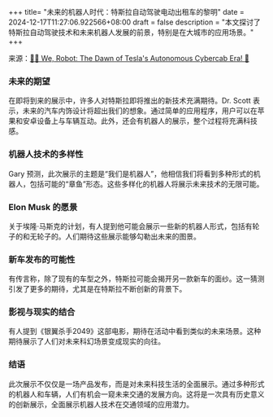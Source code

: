 +++
title= "未来的机器人时代：特斯拉自动驾驶电动出租车的黎明"
date = 2024-12-17T11:27:06.922566+08:00
draft = false
description = "本文探讨了特斯拉自动驾驶技术和未来机器人发展的前景，特别是在大城市的应用场景。"
+++

来源：[🚗🤖 We, Robot: The Dawn of Tesla's Autonomous Cybercab Era! 🚀](https://www.youtube.com/watch?v=KyBFlYFIXcg)

### 未来的期望

在即将到来的展示中，许多人对特斯拉即将推出的新技术充满期待。Dr. Scott 表示，未来的汽车内饰设计将超出我们的想象。通过简单的应用程序，用户可以在苹果和安卓设备上与车辆互动。此外，还会有机器人的展示，整个过程将充满科技感。

### 机器人技术的多样性

Gary 预测，此次展示的主题是“我们是机器人”，他相信我们将看到多种形式的机器人，包括可能的“章鱼”形态。这些多样化的机器人将展示未来技术的无限可能。

### Elon Musk 的愿景

关于埃隆·马斯克的计划，有人提到他可能会展示一些新的机器人形式，包括有轮子的和无轮子的。人们期待这些展示能够勾勒出未来的图景。

### 新车发布的可能性

有传言称，除了现有的车型之外，特斯拉可能会揭开另一款新车的面纱。这一猜测引发了更多的期待，尤其是在特斯拉不断创新的背景下。

### 影视与现实的结合

有人提到《银翼杀手2049》这部电影，期待在活动中看到类似的未来场景。这种期待展示了人们对未来科幻场景变成现实的向往。

### 结语

此次展示不仅仅是一场产品发布，而是对未来科技生活的全面展示。通过多种形式的机器人和车辆，人们有机会一窥未来交通的发展方向。这将是一次具有历史意义的创新展示，全面展示机器人技术在交通领域的应用潜力。